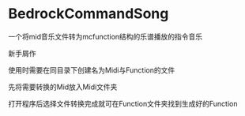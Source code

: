 # BedrockCommandSong
一个将mid音乐文件转为mcfunction结构的乐谱播放的指令音乐

新手屑作

使用时需要在同目录下创建名为Midi与Function的文件

先将需要转换的Mid放入Midi文件夹

打开程序后选择文件转换完成就可在Function文件夹找到生成好的Function
